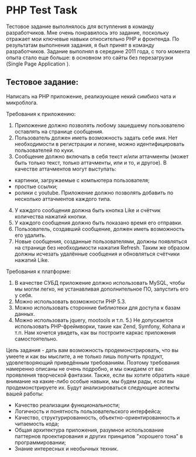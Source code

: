 PHP Test Task
================

Тестовое задание выполнялось для вступления в команду разработчиков. Мне очень понравилось это задание, поскольку отражает 
мои ключевые навыки относительно PHP и фронтенда. По результатам выполнения задания, я был принят в команду разработчиков.
Задание выполнял в середине 2011 года, с того момента опыта стало еще больше: в основном это сайты без перезагрузки (Single Page Application ). 


Тестовое задание:
-----------------

Написать на PHP приложение, реализующее некий симбиоз чата и микроблога. 

Требования к приложению:
1. Приложение должно позволять любому зашедшему пользователю оставлять на странице сообщения. 
2. Пользователь должен иметь возможность задать себе имя. Нет необходимости в регистрации и логине, можно идентифицировать пользователей по куки.
3. Сообщение должно включать в себя текст и/или аттачменты (может быть только текст, только аттачменты, или и то, и другое). В качестве аттачментов могут выступать:
 - картинки, загружаемые с компьютера пользователя;
 - простые ссылки;
 - ролики c youtube.
Приложение должно позволять добавить по несколько аттачментов каждого типа.
4. У каждого сообщения должна быть кнопка Like и счётчик количества нажатий кнопки.
5. У каждого сообщения должно быть показано время его отправки.
6. Пользователь, создавший сообщение, должен иметь возможность его удалить. 
7. Новые сообщения, созданные пользователями, должны появляться на странице без необходимости нажатия Refresh. Таким же образом должны исчезать удалённые сообщения и обновляться счётчики нажатий Like.

Требования к платформе:
1. В качестве СУБД приложение должно использовать MySQL, чтобы мы могли легко, не устанавливая дополнительное ПО, запустить его у себя.
2. Можно использовать возможности PHP 5.3.
3. Можно использовать сторонние библиотеки для доступа к базам данных.
4. Можно использовать jquery, mootools и т.п.
5.) Не допускается использовать PHP-фреймворки, такие как Zend, Symfony, Kohana и т.п. Нам хочется увидеть, как вы построите каркас приложения самостоятельно.

Цель задания - дать вам возможность продемонстрировать, что вы умеете и как вы мыслите, а не только лишь получить продукт, удовлетворяющий приведённым требованиям. Поэтому требования намеренно описаны не очень подробно, и мы ожидаем от вас проявления творческой фантазии. Также, если вы хотите обратить наше внимание на какие-либо особые навыки, мы будем рады, если вы продемонстрируете их. Будут анализироваться следующие аспекты вашей работы: 
 - Качество реализации функциональности;
 - Логичность и понятность пользовательского интерфейса;
 - Качество, структурированность, объектно-ориентированность и читаемость кода;
 - Общая архитектура приложения, разумное использование паттернов проектирования и других принципов "хорошего тона" в программировании;
 - Знание интересных и необычных техник.
